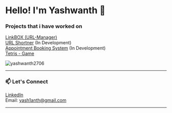 # Hello! I'm Yashwanth  🐧

###  Projects that i have worked on
[LinkBOX (URL-Manager)](https://github.com/yashwanth2706/LinkBOX) \
[URL Shortner](https://github.com/yashwanth2706/django-url-shortner) (In Development) \
[Appointment Booking System](https://github.com/yashwanth2706/appointment_booking_system) (In Development) \
[Tetris - Game](https://github.com/yashwanth2706/Tetris)

<p align="left"> <img src="https://komarev.com/ghpvc/?username=yashwanth2706&label=Profile%20views&color=0e75b6&style=flat" alt="yashwanth2706" /> </p>

---

### 📫 Let's Connect
[LinkedIn](https://linkedin.com/in/yashwanth2706) \
Email: yash1anth@gmail.com

---
